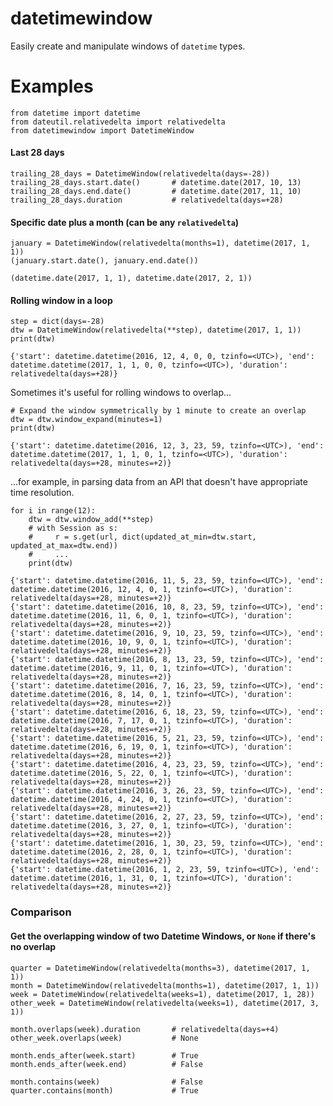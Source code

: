 # datetimewindow
Easily create and manipulate windows of `datetime` types.

# Examples
```
from datetime import datetime
from dateutil.relativedelta import relativedelta
from datetimewindow import DatetimeWindow
```
#### Last 28 days
    
````
trailing_28_days = DatetimeWindow(relativedelta(days=-28))
trailing_28_days.start.date()       # datetime.date(2017, 10, 13)
trailing_28_days.end.date()         # datetime.date(2017, 11, 10)
trailing_28_days.duration           # relativedelta(days=+28)
````
    
#### Specific date plus a month (can be any `relativedelta`)
````
january = DatetimeWindow(relativedelta(months=1), datetime(2017, 1, 1))
(january.start.date(), january.end.date())
````    
`(datetime.date(2017, 1, 1), datetime.date(2017, 2, 1))`


#### Rolling window in a loop

````
step = dict(days=-28)
dtw = DatetimeWindow(relativedelta(**step), datetime(2017, 1, 1))
print(dtw)
````

`{'start': datetime.datetime(2016, 12, 4, 0, 0, tzinfo=<UTC>), 'end': datetime.datetime(2017, 1, 1, 0, 0, tzinfo=<UTC>), 'duration': relativedelta(days=+28)}`

Sometimes it's useful for rolling windows to overlap...

````
# Expand the window symmetrically by 1 minute to create an overlap
dtw = dtw.window_expand(minutes=1)
print(dtw)
````

`{'start': datetime.datetime(2016, 12, 3, 23, 59, tzinfo=<UTC>), 'end': datetime.datetime(2017, 1, 1, 0, 1, tzinfo=<UTC>), 'duration': relativedelta(days=+28, minutes=+2)}`

...for example, in parsing data from an API that doesn't have appropriate time resolution.

````
for i in range(12):
    dtw = dtw.window_add(**step)
    # with Session as s:
    #     r = s.get(url, dict(updated_at_min=dtw.start, updated_at_max=dtw.end))
    #     ...
    print(dtw)
````
````
{'start': datetime.datetime(2016, 11, 5, 23, 59, tzinfo=<UTC>), 'end': datetime.datetime(2016, 12, 4, 0, 1, tzinfo=<UTC>), 'duration': relativedelta(days=+28, minutes=+2)}
{'start': datetime.datetime(2016, 10, 8, 23, 59, tzinfo=<UTC>), 'end': datetime.datetime(2016, 11, 6, 0, 1, tzinfo=<UTC>), 'duration': relativedelta(days=+28, minutes=+2)}
{'start': datetime.datetime(2016, 9, 10, 23, 59, tzinfo=<UTC>), 'end': datetime.datetime(2016, 10, 9, 0, 1, tzinfo=<UTC>), 'duration': relativedelta(days=+28, minutes=+2)}
{'start': datetime.datetime(2016, 8, 13, 23, 59, tzinfo=<UTC>), 'end': datetime.datetime(2016, 9, 11, 0, 1, tzinfo=<UTC>), 'duration': relativedelta(days=+28, minutes=+2)}
{'start': datetime.datetime(2016, 7, 16, 23, 59, tzinfo=<UTC>), 'end': datetime.datetime(2016, 8, 14, 0, 1, tzinfo=<UTC>), 'duration': relativedelta(days=+28, minutes=+2)}
{'start': datetime.datetime(2016, 6, 18, 23, 59, tzinfo=<UTC>), 'end': datetime.datetime(2016, 7, 17, 0, 1, tzinfo=<UTC>), 'duration': relativedelta(days=+28, minutes=+2)}
{'start': datetime.datetime(2016, 5, 21, 23, 59, tzinfo=<UTC>), 'end': datetime.datetime(2016, 6, 19, 0, 1, tzinfo=<UTC>), 'duration': relativedelta(days=+28, minutes=+2)}
{'start': datetime.datetime(2016, 4, 23, 23, 59, tzinfo=<UTC>), 'end': datetime.datetime(2016, 5, 22, 0, 1, tzinfo=<UTC>), 'duration': relativedelta(days=+28, minutes=+2)}
{'start': datetime.datetime(2016, 3, 26, 23, 59, tzinfo=<UTC>), 'end': datetime.datetime(2016, 4, 24, 0, 1, tzinfo=<UTC>), 'duration': relativedelta(days=+28, minutes=+2)}
{'start': datetime.datetime(2016, 2, 27, 23, 59, tzinfo=<UTC>), 'end': datetime.datetime(2016, 3, 27, 0, 1, tzinfo=<UTC>), 'duration': relativedelta(days=+28, minutes=+2)}
{'start': datetime.datetime(2016, 1, 30, 23, 59, tzinfo=<UTC>), 'end': datetime.datetime(2016, 2, 28, 0, 1, tzinfo=<UTC>), 'duration': relativedelta(days=+28, minutes=+2)}
{'start': datetime.datetime(2016, 1, 2, 23, 59, tzinfo=<UTC>), 'end': datetime.datetime(2016, 1, 31, 0, 1, tzinfo=<UTC>), 'duration': relativedelta(days=+28, minutes=+2)}
````

### Comparison
#### Get the overlapping window of two Datetime Windows, or `None` if there's no overlap
````
quarter = DatetimeWindow(relativedelta(months=3), datetime(2017, 1, 1))
month = DatetimeWindow(relativedelta(months=1), datetime(2017, 1, 1))
week = DatetimeWindow(relativedelta(weeks=1), datetime(2017, 1, 28))
other_week = DatetimeWindow(relativedelta(weeks=1), datetime(2017, 3, 1))

month.overlaps(week).duration       # relativedelta(days=+4)
other_week.overlaps(week)           # None

month.ends_after(week.start)        # True
month.ends_after(week.end)          # False

month.contains(week)                # False
quarter.contains(month)             # True
````
